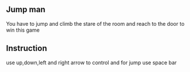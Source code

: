 ## Jump man
You have to jump and climb the stare of the room and reach to the door to win this game

## Instruction
use up,down,left and right arrow to control and for jump use space bar